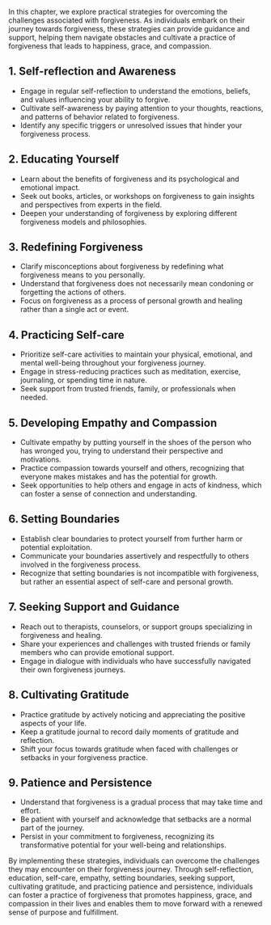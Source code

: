 
In this chapter, we explore practical strategies for overcoming the challenges associated with forgiveness. As individuals embark on their journey towards forgiveness, these strategies can provide guidance and support, helping them navigate obstacles and cultivate a practice of forgiveness that leads to happiness, grace, and compassion.

**1. Self-reflection and Awareness**
------------------------------------

* Engage in regular self-reflection to understand the emotions, beliefs, and values influencing your ability to forgive.
* Cultivate self-awareness by paying attention to your thoughts, reactions, and patterns of behavior related to forgiveness.
* Identify any specific triggers or unresolved issues that hinder your forgiveness process.

**2. Educating Yourself**
-------------------------

* Learn about the benefits of forgiveness and its psychological and emotional impact.
* Seek out books, articles, or workshops on forgiveness to gain insights and perspectives from experts in the field.
* Deepen your understanding of forgiveness by exploring different forgiveness models and philosophies.

**3. Redefining Forgiveness**
-----------------------------

* Clarify misconceptions about forgiveness by redefining what forgiveness means to you personally.
* Understand that forgiveness does not necessarily mean condoning or forgetting the actions of others.
* Focus on forgiveness as a process of personal growth and healing rather than a single act or event.

**4. Practicing Self-care**
---------------------------

* Prioritize self-care activities to maintain your physical, emotional, and mental well-being throughout your forgiveness journey.
* Engage in stress-reducing practices such as meditation, exercise, journaling, or spending time in nature.
* Seek support from trusted friends, family, or professionals when needed.

**5. Developing Empathy and Compassion**
----------------------------------------

* Cultivate empathy by putting yourself in the shoes of the person who has wronged you, trying to understand their perspective and motivations.
* Practice compassion towards yourself and others, recognizing that everyone makes mistakes and has the potential for growth.
* Seek opportunities to help others and engage in acts of kindness, which can foster a sense of connection and understanding.

**6. Setting Boundaries**
-------------------------

* Establish clear boundaries to protect yourself from further harm or potential exploitation.
* Communicate your boundaries assertively and respectfully to others involved in the forgiveness process.
* Recognize that setting boundaries is not incompatible with forgiveness, but rather an essential aspect of self-care and personal growth.

**7. Seeking Support and Guidance**
-----------------------------------

* Reach out to therapists, counselors, or support groups specializing in forgiveness and healing.
* Share your experiences and challenges with trusted friends or family members who can provide emotional support.
* Engage in dialogue with individuals who have successfully navigated their own forgiveness journeys.

**8. Cultivating Gratitude**
----------------------------

* Practice gratitude by actively noticing and appreciating the positive aspects of your life.
* Keep a gratitude journal to record daily moments of gratitude and reflection.
* Shift your focus towards gratitude when faced with challenges or setbacks in your forgiveness practice.

**9. Patience and Persistence**
-------------------------------

* Understand that forgiveness is a gradual process that may take time and effort.
* Be patient with yourself and acknowledge that setbacks are a normal part of the journey.
* Persist in your commitment to forgiveness, recognizing its transformative potential for your well-being and relationships.

By implementing these strategies, individuals can overcome the challenges they may encounter on their forgiveness journey. Through self-reflection, education, self-care, empathy, setting boundaries, seeking support, cultivating gratitude, and practicing patience and persistence, individuals can foster a practice of forgiveness that promotes happiness, grace, and compassion in their lives and enables them to move forward with a renewed sense of purpose and fulfillment.

